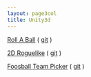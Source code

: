 ```yaml
---
layout: page3col
title: Unity3d
---
```

[Roll A Ball]  ( [git][gRaB] )
<!--item-->
[2D Roguelike] ( [git][g2D] )
<!--column-->
[Foosball Team Picker] ( [git][gFoo] )

[Roll A Ball]: https://googledrive.com/host/0B5fzSPoGgstDZ3lUQ3FDNUdwLTQ
[gRaB]: https://github.com/SkippyLives/rollAball.git
[2D Roguelike]: https://googledrive.com/host/0B5fzSPoGgstDbkhtdlBRemJsdHM
[g2D]: https://github.com/SkippyLives/2DRogue.git
[Foosball Team Picker]: https://googledrive.com/host/0B5fzSPoGgstDYUdEUXJjaU0yMFk
[gFoo]: https://github.com/SkippyLives/FoosballTeamPicker.git

